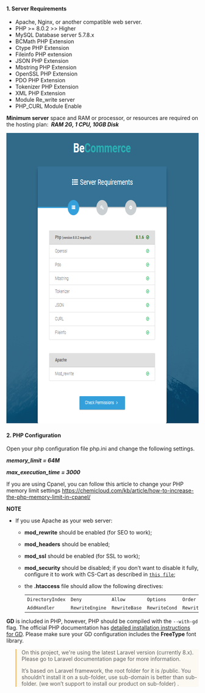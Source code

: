 <h4>1. Server Requirements</h4>
<ul style="text-align: justify;">
<li>Apache, Nginx, or another compatible web server.</li>
<li>PHP &gt;= 8.0.2 &gt;&gt; Higher</li>
<li>MySQL Database server 5.7.8.x</li>
<li>BCMath PHP Extension</li>
<li>Ctype PHP Extension</li>
<li>Fileinfo PHP extension</li>
<li>JSON PHP Extension</li>
<li>Mbstring PHP Extension</li>
<li>OpenSSL PHP Extension</li>
<li>PDO PHP Extension</li>
<li>Tokenizer PHP Extension</li>
<li>XML PHP Extension</li>
<li>Module Re_write server</li>
<li>PHP_CURL Module Enable&nbsp;</li>
</ul>
<p><strong>Minimum server</strong> space and RAM or processor, or resources are required on the hosting plan:&nbsp;<em><strong>&nbsp;RAM 2G, 1 CPU, 10GB Disk</strong></em></p>
<p><img src="/assets/images/be-system-requirements/28b27f968e9fc808d147a3b825cf8262.png" alt="" width="671" height="762" /></p>
<h4>2. PHP Configuration&nbsp;</h4>
<p>Open your php configuration file php.ini and change the following settings.</p>
<p><em><strong>memory_limit = 64M </strong></em></p>
<p><em><strong>max_execution_time = 3000</strong></em></p>
<p>If you are using Cpanel, you can follow this article to change your PHP memory limit settings <a href="https://chemicloud.com/kb/article/how-to-increase-the-php-memory-limit-in-cpanel/">https://chemicloud.com/kb/article/how-to-increase-the-php-memory-limit-in-cpanel/</a></p>
<p><strong>NOTE</strong></p>
<ul>
<li>
<p class="first">If you use Apache as your web server:</p>
<ul>
<li>
<p class="first"><strong>mod_rewrite</strong> should be enabled (for SEO to work);</p>
</li>
<li>
<p class="first"><strong>mod_headers</strong> should be enabled;</p>
</li>
<li>
<p class="first"><strong>mod_ssl</strong> should be enabled (for SSL to work);</p>
</li>
<li>
<p class="first"><strong>mod_security</strong> should be disabled; if you don&rsquo;t want to disable it fully, configure it to work with CS-Cart as described in <a class="reference download internal" href="/admin/module/knowleagebase/_downloads/mod_security.txt" download=""><code class="xref download docutils literal"><span class="pre">this</span> <span class="pre">file</span></code></a>;</p>
</li>
<li>
<p class="first">the <strong>.htaccess</strong> file should allow the following directives:</p>
<table class="colwidths-given table" border="0"><colgroup> <col width="20%" /> <col width="20%" /> <col width="20%" /> <col width="20%" /> <col width="20%" /> </colgroup>
<tbody valign="top">
<tr class="row-odd">
<td><code class="docutils literal"><span class="pre">DirectoryIndex</span></code></td>
<td><code class="docutils literal"><span class="pre">Deny</span></code></td>
<td><code class="docutils literal"><span class="pre">Allow</span></code></td>
<td><code class="docutils literal"><span class="pre">Options</span></code></td>
<td><code class="docutils literal"><span class="pre">Order</span></code></td>
</tr>
<tr class="row-even">
<td><code class="docutils literal"><span class="pre">AddHandler</span></code></td>
<td><code class="docutils literal"><span class="pre">RewriteEngine</span></code></td>
<td><code class="docutils literal"><span class="pre">RewriteBase</span></code></td>
<td><code class="docutils literal"><span class="pre">RewriteCond</span></code></td>
<td><code class="docutils literal"><span class="pre">RewriteRule</span></code></td>
</tr>
</tbody>
</table>
</li>
</ul>
</li>
</ul>
<p><strong>GD</strong> is included in PHP, however, PHP should be compiled with the <code class="docutils literal"><span class="pre">--with-gd</span></code> flag. The official PHP documentation has <a class="reference external" href="http://php.net/manual/en/image.installation.php">detailed installation instructions for GD</a>. Please make sure your GD configuration includes the <strong>FreeType</strong> font library.</p>
<blockquote style="background-color: #fcf8f2; border-left-color: #f0ad4e;">
<p>On this project, we're using the latest Laravel version (currently 8.x). Please go to Laravel documentation page for more information.</p>
<p>It&rsquo;s based on Laravel framework, the root folder for it is /public. You shouldn&rsquo;t install it on a sub-folder, use sub-domain is better than sub-folder. (we won&rsquo;t support to install our product on sub-folder) .</p>
</blockquote>